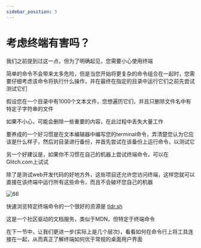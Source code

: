 ```yaml
---
sidebar_position: 5
---
```


# 考虑终端有害吗？

我们之前提到过这一点，但为了明确起见，您需要小心使用终端

简单的命令不会带来太多危险，但是当您开始将更复杂的命令组合在一起时，您需要仔细考虑该命令将执行什么操作，并在最终在指定的目录中运行它们之前先尝试测试它们

假设您在一个目录中有1000个文本文件，您想遍历它们，并且只删除文件名中有特定子字符串的文件

如果不小心，可能会删除一些重要的内容，在此过程中丢失大量工作

要养成的一个好习惯是在文本编辑器中编写您的terminal命令，弄清楚您认为它应该是什么样子，然后对目录进行备份，并首先尝试在该备份上运行命令，以测试它

另一个好建议是，如果你不习惯在自己的机器上尝试终端命令，可以在Glitch.com上试试

除了是测试web开发代码的好地方外，这些项目还允许您访问终端，这样您就可以直接在该终端中运行所有这些命令，而且不会破坏您自己的机器

![66](https://development-guides-1258936571.cos.ap-chengdu.myqcloud.com/web/guides/completebeginners/66.png)

快速浏览特定终端命令的一个很好的资源是 [tldr.sh](https://tldr.sh/)

这是一个社区驱动的文档服务，类似于MDN，但特定于终端命令

在下一节中，让我们更进一步(实际上是几个层次)，看看如何在命令行上将工具连接在一起，从而真正了解终端如何优于常规的桌面用户界面